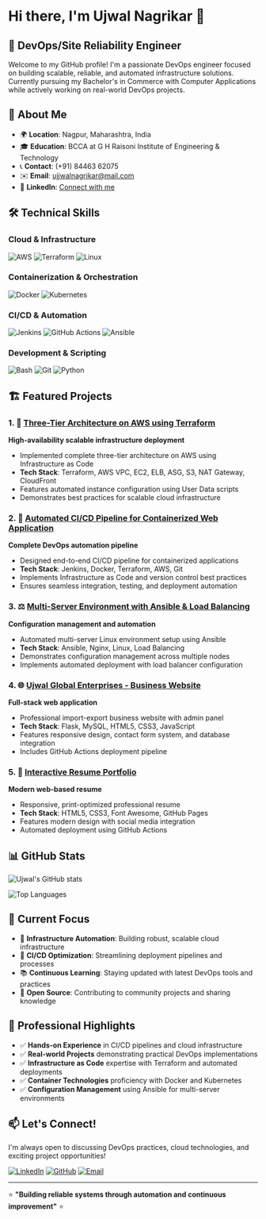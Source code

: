 # Hi there, I'm Ujwal Nagrikar 👋

## 🚀 DevOps/Site Reliability Engineer

Welcome to my GitHub profile! I'm a passionate DevOps engineer focused on building scalable, reliable, and automated infrastructure solutions. Currently pursuing my Bachelor's in Commerce with Computer Applications while actively working on real-world DevOps projects.

## 📍 About Me
- 🌍 **Location**: Nagpur, Maharashtra, India
- 🎓 **Education**: BCCA at G H Raisoni Institute of Engineering & Technology
- 📞 **Contact**: (+91) 84463 62075
- ✉️ **Email**: [ujjwalnagrikar@mail.com](mailto:ujjwalnagrikar@mail.com)
- 💼 **LinkedIn**: [Connect with me](https://www.linkedin.com/in/ujwal-nagrikar-2631aa273/)

## 🛠 Technical Skills

### Cloud & Infrastructure
![AWS](https://img.shields.io/badge/AWS-%23FF9900.svg?style=for-the-badge&logo=amazon-aws&logoColor=white)
![Terraform](https://img.shields.io/badge/terraform-%235835CC.svg?style=for-the-badge&logo=terraform&logoColor=white)
![Linux](https://img.shields.io/badge/Linux-FCC624?style=for-the-badge&logo=linux&logoColor=black)

### Containerization & Orchestration
![Docker](https://img.shields.io/badge/docker-%230db7ed.svg?style=for-the-badge&logo=docker&logoColor=white)
![Kubernetes](https://img.shields.io/badge/kubernetes-%23326ce5.svg?style=for-the-badge&logo=kubernetes&logoColor=white)

### CI/CD & Automation
![Jenkins](https://img.shields.io/badge/jenkins-%232C5263.svg?style=for-the-badge&logo=jenkins&logoColor=white)
![GitHub Actions](https://img.shields.io/badge/github%20actions-%232671E5.svg?style=for-the-badge&logo=githubactions&logoColor=white)
![Ansible](https://img.shields.io/badge/ansible-%231A1918.svg?style=for-the-badge&logo=ansible&logoColor=white)

### Development & Scripting
![Bash](https://img.shields.io/badge/bash-%23121011.svg?style=for-the-badge&logo=gnu-bash&logoColor=white)
![Git](https://img.shields.io/badge/git-%23F05033.svg?style=for-the-badge&logo=git&logoColor=white)
![Python](https://img.shields.io/badge/python-3670A0?style=for-the-badge&logo=python&logoColor=ffdd54)

## 🏗 Featured Projects

### 1. 🏢 [Three-Tier Architecture on AWS using Terraform](https://github.com/UjwalNagrikar/Three-Tier-Architecture-on-AWS-using-Terraform)
**High-availability scalable infrastructure deployment**
- Implemented complete three-tier architecture on AWS using Infrastructure as Code
- **Tech Stack**: Terraform, AWS VPC, EC2, ELB, ASG, S3, NAT Gateway, CloudFront
- Features automated instance configuration using User Data scripts
- Demonstrates best practices for scalable cloud infrastructure

### 2. 🔄 [Automated CI/CD Pipeline for Containerized Web Application](https://github.com/UjwalNagrikar/Automated-CI-CD-Pipeline-for-Containerized-Web-Application-on-AWS)
**Complete DevOps automation pipeline**
- Designed end-to-end CI/CD pipeline for containerized applications
- **Tech Stack**: Jenkins, Docker, Terraform, AWS, Git
- Implements Infrastructure as Code and version control best practices
- Ensures seamless integration, testing, and deployment automation

### 3. ⚖️ [Multi-Server Environment with Ansible & Load Balancing](https://github.com/UjwalNagrikar/Multi-Server-Environment-Setup-with-Ansible-and-Load-Balancing)
**Configuration management and automation**
- Automated multi-server Linux environment setup using Ansible
- **Tech Stack**: Ansible, Nginx, Linux, Load Balancing
- Demonstrates configuration management across multiple nodes
- Implements automated deployment with load balancer configuration

### 4. 🌐 [Ujwal Global Enterprises - Business Website](https://github.com/UjwalNagrikar/ujwal-global-enterprises)
**Full-stack web application**
- Professional import-export business website with admin panel
- **Tech Stack**: Flask, MySQL, HTML5, CSS3, JavaScript
- Features responsive design, contact form system, and database integration
- Includes GitHub Actions deployment pipeline

### 5. 📄 [Interactive Resume Portfolio](https://github.com/UjwalNagrikar/resume)
**Modern web-based resume**
- Responsive, print-optimized professional resume
- **Tech Stack**: HTML5, CSS3, Font Awesome, GitHub Pages
- Features modern design with social media integration
- Automated deployment using GitHub Actions

## 📊 GitHub Stats

![Ujwal's GitHub stats](https://github-readme-stats.vercel.app/api?username=UjwalNagrikar&show_icons=true&theme=radical)

![Top Languages](https://github-readme-stats.vercel.app/api/top-langs/?username=UjwalNagrikar&layout=compact&theme=radical)

## 🎯 Current Focus

- 🔧 **Infrastructure Automation**: Building robust, scalable cloud infrastructure
- 🚀 **CI/CD Optimization**: Streamlining deployment pipelines and processes  
- 📚 **Continuous Learning**: Staying updated with latest DevOps tools and practices
- 🌱 **Open Source**: Contributing to community projects and sharing knowledge

## 🌟 Professional Highlights

- ✅ **Hands-on Experience** in CI/CD pipelines and cloud infrastructure
- ✅ **Real-world Projects** demonstrating practical DevOps implementations
- ✅ **Infrastructure as Code** expertise with Terraform and automated deployments
- ✅ **Container Technologies** proficiency with Docker and Kubernetes
- ✅ **Configuration Management** using Ansible for multi-server environments

## 📫 Let's Connect!

I'm always open to discussing DevOps practices, cloud technologies, and exciting project opportunities!

[![LinkedIn](https://img.shields.io/badge/LinkedIn-%230077B5.svg?style=for-the-badge&logo=linkedin&logoColor=white)](https://www.linkedin.com/in/ujwal-nagrikar-2631aa273/)
[![GitHub](https://img.shields.io/badge/github-%23121011.svg?style=for-the-badge&logo=github&logoColor=white)](https://github.com/UjwalNagrikar)
[![Email](https://img.shields.io/badge/Email-D14836?style=for-the-badge&logo=gmail&logoColor=white)](mailto:ujjwalnagrikar@mail.com)

---
⭐ **"Building reliable systems through automation and continuous improvement"** ⭐
